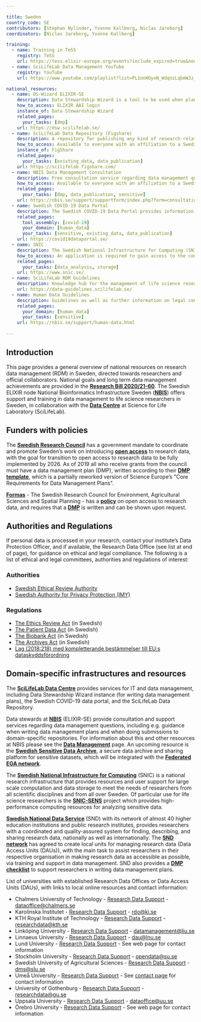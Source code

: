 ```yaml
---

title: Sweden
country_code: SE
contributors: [Stephan Nylinder, Yvonne Kallberg, Niclas Jareborg]
coordinators: [Niclas Jareborg, Yvonne Kallberg]

training:
  - name: Training in TeSS
    registry: TeSS
    url: https://tess.elixir-europe.org/events?include_expired=true&node=Sweden&scientific_topics=Data+management
  - name: SciLifeLab Data Management YouTube
    registry: YouTube
    url: https://www.youtube.com/playlist?list=PL1nnHOyxN_WdqnzLqbmWJz_i0f2anT9cS

national_resources:
  - name: DS-Wizard ELIXIR-SE
    description: Data Stewardship Wizard is a tool to be used when planning for data management, including generating a data management plan (DMP). This instance provides guidance with focus towards Swedish life science researchers, including national resources.   
    how_to_access: ELIXIR AAI login
    instance_of: Data Stewardship Wizard
    related_pages:
      your_tasks: [dmp]
    url: https://dsw.scilifelab.se/ 
  - name: SciLifeLab Data Repository (Figshare)
    description: A repository for publishing any kind of research-related data, e.g. documents, figures, or presentations.
    how_to_access: Available to everyone with an affiliation to a Swedish academic institution.
    instance_of: FigShare
    related_pages:
      your_tasks: [existing_data, data_publication]
    url: https://scilifelab.figshare.com/
  - name: NBIS Data Management Consultation
    description: Free consultation service regarding data management questions in life science research.
    how_to_access: Available to everyone with an affiliation to a Swedish academic institution.
    related_pages:
      your_tasks: [dmp, data_publication, sensitive]
    url: https://nbis.se/support/supportform/index.php?form=consultation
  - name: Swedish COVID-19 Data Portal
    description: The Swedish COVID-19 Data Portal provides information, guidelines, tools and services to support researchers to utilise Swedish and European infrastructures for data sharing.
    related_pages:
      tool_assembly: [covid-19]
      your_domain: [human_data]
      your_tasks: [sensitive, existing_data, data_publication]
    url: https://covid19dataportal.se/ 
  - name: SNIC 
    description: The Swedish National Infrastructure for Computing (SNIC) is a national research infrastructure that makes available large-scale high-performance computing resources, storage capacity, and advanced user support, for Swedish research.
    how_to_access: An application is required to gain access to the compute and storage services.
    related_pages:
      your_tasks: [data_analysis, storage]
    url: https://www.snic.se/ 
  - name: SciLifeLab RDM Guidelines
    description: Knowledge hub for the management of life science research data in Sweden.
    url: https://data-guidelines.scilifelab.se/
  - name: Human Data Guidelines
    description: Guidelines as well as further information on legal considerations when working with human biomedical data.
    related_pages:
      your_domain: [human_data]
      your_tasks: [sensitive]
    url: https://nbis.se/support/human-data.html
    
---
```


## Introduction 

This page provides a general overview of national resources on research data management (RDM) in Sweden, directed towards researchers and official collaborators. National goals and long term data management achievements are provided in the [**Research Bill 2020/21-60**](https://www.regeringen.se/4af915/contentassets/da8732af87a14b689658dadcfb2d3777/forskning-frihet-framtid--kunskap-och-innovation-for-sverige.pdf).
The Swedish ELIXIR node National Bioinformatics Infrastructure Sweden ([**NBIS**](https://nbis.se/)) offers support and training in data management to life science researchers in Sweden, in collaboration with the [**Data Centre**](https://www.scilifelab.se/data/) at Science for Life Laboratory (SciLifeLab).

## Funders with policies

The [**Swedish Research Council**](https://www.vr.se/) has a government mandate to coordinate and promote Sweden’s work on introducing [**open access**](https://www.vr.se/english/mandates/open-science/open-access-to-research-data/the-swedish-research-councils-recommendation.html) to research data, with the goal for transition to open access to research data to be fully implemented by 2026. As of 2019 all who receive grants from the council must have a data management plan (DMP), written according to their [**DMP template**](https://www.vr.se/english/applying-for-funding/requirements-terms-and-conditions/producing-a-data-management-plan/data-management-plan-template.html), which is a partially reworked version of Science Europe’s "Core Requirements for Data Management Plans".

[**Formas**](https://formas.se/) - The Swedish Research Council for Environment, Agricultural Sciences and Spatial Planning - has a [**policy**](https://formas.se/download/18.7357e3f3168752d5a10c7f7/1549956105856/Beslut_policy_oppna_data.pdf) on open access to research data, and requires that a [**DMP**](https://formas.se/soka-finansiering/sa-har-gar-det-till/att-kanna-till-nar-du-skriver-en-ansokan.html) is written and can be shown upon request.

## Authorities and Regulations

If personal data is processed in your research, contact your institute’s Data Protection Officer, and if available, the Research Data Office (see list at end of page), for guidance on ethical and legal compliance. The following is a list of ethical and legal committees, authorities and regulations of interest:

### Authorities

* [Swedish Ethical Review Authority](https://etikprovningsmyndigheten.se/)
* [Swedish Authority for Privacy Protection (IMY)](https://www.imy.se/en/)

### Regulations

* [The Ethics Review Act](https://www.riksdagen.se/sv/dokument-lagar/dokument/svensk-forfattningssamling/lag-2003460-om-etikprovning-av-forskning-som_sfs-2003-460) (in Swedish)
* [The Patient Data Act](https://www.riksdagen.se/sv/dokument-lagar/dokument/svensk-forfattningssamling/patientdatalag-2008355_sfs-2008-355) (in Swedish)
* [The Biobank Act](https://www.riksdagen.se/sv/dokument-lagar/dokument/svensk-forfattningssamling/lag-2002297-om-biobanker-i-halso--och_sfs-2002-297) (in Swedish)
* [The Archives Act](https://www.riksdagen.se/sv/dokument-lagar/dokument/svensk-forfattningssamling/arkivlag-1990782_sfs-1990-782) (in Swedish)
* [Lag (2018:218) med kompletterande bestämmelser till EU:s dataskyddsförordning](https://www.riksdagen.se/sv/dokument-lagar/dokument/svensk-forfattningssamling/lag-2018218-med-kompletterande-bestammelser_sfs-2018-218)

## Domain-specific infrastructures and resources 

The [**SciLifeLab Data Centre**](https://www.scilifelab.se/data)  provides services for IT and data management, including Data Stewardship Wizard instance (for writing data management plans), the Swedish COVID-19 data portal, and the SciLifeLab Data Repository. 

Data stewards at [**NBIS**](https://nbis.se/) (ELIXIR-SE) provide consultation and support services regarding data management questions, including e.g. guidance when writing data management plans and when doing submissions to domain-specific repositories. For information about this and other resources at NBIS please see the [**Data Management**](https://nbis.se/infrastructure/data-management/) page. An upcoming resource is the [**Swedish Sensitive Data Archive**](https://nbis.se/infrastructure/sensitive-data-archive.html), a secure data archive and sharing platform for sensitive datasets, which will be integrated with the [**Federated EGA network**](https://ega-archive.org/federated).

The [**Swedish National Infrastructure for Computing**](https://snic.se/) (SNIC) is a national research infrastructure that provides resources and user support for large scale computation and data storage to meet the needs of researchers from all scientific disciplines and from all over Sweden. Of particular use for life science researchers is the [**SNIC-SENS**](https://www.uppmax.uu.se/projects-and-collaborations/snic-sens/) project which provides high-performance computing resources for analyzing sensitive data.

[**Swedish National Data Service**](https://snd.gu.se/en) (SND) with its network of almost 40 higher education institutions and public research institutes, provides researchers with a coordinated and quality-assured system for finding, describing, and sharing research data, nationally as well as internationally. The [**SND network**](https://snd.gu.se/en/about-us/snd-network) has agreed to create local units for managing research data (Data Access Units (DAUs)), with the main task to assist researchers in their respective organisation in making research data as accessible as possible, via training and support in data management. SND also provides a [**DMP checklist**](https://snd.gu.se/en/manage-data/guides/dmp-checklist) to support researchers in writing data management plans.
 
List of universities with established Research Data Offices or Data Access Units (DAUs), with links to local online resources and contact information:
* Chalmers University of Technology - [Research Data Support](https://www.lib.chalmers.se/en/publish-and-analyse/open-access/research-data/) - <dataoffice@chalmers.se>
* Karolinska Institutet - [Research Data Support](https://staff.ki.se/about-research-data-office-rdo) - <rdo@ki.se>
* KTH Royal Institute of Technology - [Research Data Support](https://intra.kth.se/en/forskning/overgripande-stod) - <researchdata@kth.se>
* Linköping University - [Research Data Support](https://ep.liu.se/en/datamanagement.aspx) - <datamanagement@liu.se>
* Linnaeus University - [Research Data Support](https://lnu.se/en/medarbetare/researcher/researcher5/research-data/) - <dau@lnu.se>
* Lund University - [Research Data Support](https://www.lub.lu.se/en/services-and-support/research-data/contacts-and-research-data-initiatives) - See web page for contact information
* Stockholm University - [Research Data Support](https://www.su.se/staff/researchers/research-data) - <opendata@su.se>
* Swedish University of Agricultural Sciences - [Research Data Support](https://www.slu.se/en/subweb/library/publish-and-analyse/archiving-and-publishing-research-data) - <dms@slu.se>
* Umeå University - [Research Data Support](https://www.umu.se/en/library/research-data/) - See [contact page](https://www.umu.se/en/library/research-data/organisation-and-contacts/) for contact information
* University of Gothenburg - [Research Data Support](https://medarbetarportalen.gu.se/service-stod/hantering-av-forskningsdata/?languageId=100001) - <researchdata@gu.se>
* Uppsala University - [Research Data Support](https://mp.uu.se/en/web/info/forska/forskningsdata) - <dataoffice@uu.se>
* Örebro University - [Research Data Support](https://www.oru.se/english/research/research-support/starting-up-your-research-project/data-management-plan-components/do-you-need-help-with-your-research-data/) - See web page for contact information
